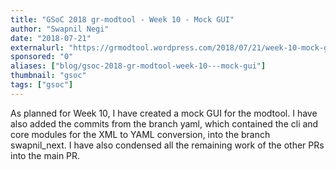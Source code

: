 ```yaml
---
title: "GSoC 2018 gr-modtool - Week 10 - Mock GUI"
author: "Swapnil Negi"
date: "2018-07-21"
externalurl: "https://grmodtool.wordpress.com/2018/07/21/week-10-mock-gui/"
sponsored: "0"
aliases: ["blog/gsoc-2018-gr-modtool-week-10---mock-gui"]
thumbnail: "gsoc"
tags: ["gsoc"]
---
```

As planned for Week 10, I have created a mock GUI for the modtool. I have also added the commits from the branch yaml, which contained the cli and core modules for the XML to YAML conversion, into the branch swapnil_next​. I have also condensed all the remaining work of the other PRs into the main PR.
<!--more-->
